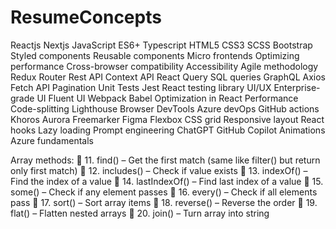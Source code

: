 # ResumeConcepts

Reactjs
Nextjs
JavaScript
ES6+
Typescript
HTML5
CSS3
SCSS
Bootstrap
Styled components
Reusable components
Micro frontends
Optimizing performance
Cross-browser compatibility
Accessibility
Agile methodology
Redux
Router
Rest API
Context API
React Query
SQL queries
GraphQL
Axios
Fetch API
Pagination
Unit Tests
Jest
React testing library
UI/UX
Enterprise-grade UI
Fluent UI
Webpack
Babel
Optimization in React
Performance
Code-splitting
Lighthouse
Browser DevTools
Azure devOps
GitHub actions
Khoros
Aurora
Freemarker
Figma
Flexbox
CSS grid
Responsive layout
React hooks
Lazy loading
Prompt engineering
ChatGPT
GitHub Copilot
Animations
Azure fundamentals

Array methods: 
🔹 11. find() – Get the first match (same like filter() but return only first match)
🔹 12. includes() – Check if value exists
🔹 13. indexOf() – Find the index of a value
🔹 14. lastIndexOf() – Find last index of a value
🔹 15. some() – Check if any element passes
🔹 16. every() – Check if all elements pass
🔹 17. sort() – Sort array items
🔹 18. reverse() – Reverse the order
🔹 19. flat() – Flatten nested arrays
🔹 20. join() – Turn array into string
